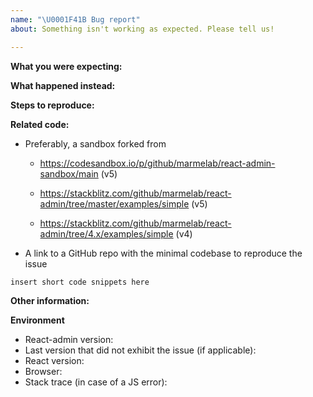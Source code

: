 ```yaml
---
name: "\U0001F41B Bug report"
about: Something isn't working as expected. Please tell us!

---
```


<!-- Please do not submit support requests or "How to" questions here. For that, 
- go to Stack Overflow: https://stackoverflow.com/questions/tagged/react-admin),  or
  go to the react-admin discord server https://discord.gg/GeZF9sqh3N for community support or
- use the Professional Support (https://react-admin-ee.marmelab.com/#support) if you're an Enterprise Edition subscriber. -->

**What you were expecting:**
<!-- Describe what the behavior would be without the bug. -->

**What happened instead:**
<!-- Describe how the bug manifests. -->

**Steps to reproduce:**
<!--  Please explain the steps required to duplicate the issue, especially if you are able to provide a sample application. -->

**Related code:**
<!-- If you are able to illustrate the bug or feature request with an example, please provide a sample application via one of the following means: -->

* Preferably, a sandbox forked from 
  - https://codesandbox.io/p/github/marmelab/react-admin-sandbox/main (v5)

  - https://stackblitz.com/github/marmelab/react-admin/tree/master/examples/simple (v5)
  - https://stackblitz.com/github/marmelab/react-admin/tree/4.x/examples/simple (v4)
* A link to a GitHub repo with the minimal codebase to reproduce the issue


```
insert short code snippets here
```

**Other information:**
<!-- List any other information that is relevant to your issue. Stack traces, related issues, suggestions on how to fix, Stack Overflow links, forum links, etc. For visual or layout problems, please include images or animated gifs.-->

**Environment**

* React-admin version:
* Last version that did not exhibit the issue (if applicable):
* React version:
* Browser:
* Stack trace (in case of a JS error):

